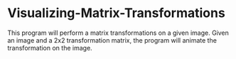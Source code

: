 # Visualizing-Matrix-Transformations
This program will perform a matrix transformations on a given image. Given an image and a 2x2 transformation matrix, the program will animate the transformation on the image.
